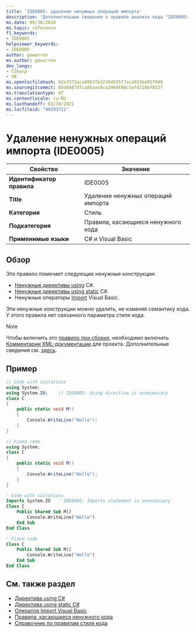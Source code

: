 ```yaml
---
title: 'IDE0005: удаление ненужных операций импорта'
description: 'Дополнительные сведения о правиле анализа кода "IDE0005: удаление ненужных операций импорта"'
ms.date: 09/30/2020
ms.topic: reference
f1_keywords:
- IDE0005
helpviewer_keywords:
- IDE0005
author: gewarren
ms.author: gewarren
dev_langs:
- CSharp
- VB
ms.openlocfilehash: b2e3372ace8083fb32164015f7ace033b485f040
ms.sourcegitcommit: 05d0087dfca85aac9ca2960f86c5efd218bf833f
ms.translationtype: HT
ms.contentlocale: ru-RU
ms.lasthandoff: 03/30/2021
ms.locfileid: "96593711"
---
```

# <a name="remove-unnecessary-import-ide0005"></a>Удаление ненужных операций импорта (IDE0005)

|Свойство|Значение|
|-|-|
| **Идентификатор правила** | IDE0005 |
| **Title** | Удаление ненужных операций импорта |
| **Категория** | Стиль |
| **Подкатегория** | Правила, касающиеся ненужного кода |
| **Применимые языки** | C# и Visual Basic |

## <a name="overview"></a>Обзор

Это правило помечает следующие ненужные конструкции:

- [Ненужные директивы using](../../../csharp/language-reference/keywords/using-directive.md) C#.
- [Ненужные директивы using static](../../../csharp/language-reference/keywords/using-static.md) C#.
- Ненужные операторы [Import](../../../visual-basic/language-reference/statements/imports-statement-net-namespace-and-type.md) Visual Basic.

 Эти ненужные конструкции можно удалить, не изменяя семантику кода. У этого правила нет связанного параметра стиля кода.

> [!NOTE]
> Чтобы включить это [правило при сборке](../overview.md#code-style-analysis), необходимо включить [Комментарии XML-документации](../../../csharp/codedoc.md) для проекта. Дополнительные сведения см. [здесь](https://github.com/dotnet/roslyn/issues/41640).

## <a name="example"></a>Пример

```csharp
// Code with violations
using System;
using System.IO;    // IDE0005: Using directive is unnecessary
class C
{
    public static void M()
    {
        Console.WriteLine("Hello");
    }
}

// Fixed code
using System;
class C
{
    public static void M()
    {
        Console.WriteLine("Hello");
    }
}
```

```vb
' Code with violations
Imports System.IO   ' IDE0005: Imports statement is unnecessary
Class C
    Public Shared Sub M()
        Console.WriteLine("Hello")
    End Sub
End Class

' Fixed code
Class C
    Public Shared Sub M()
        Console.WriteLine("Hello")
    End Sub
End Class
```

## <a name="see-also"></a>См. также раздел

- [Директива using C#](../../../csharp/language-reference/keywords/using-directive.md)
- [Директива using static C#](../../../csharp/language-reference/keywords/using-static.md)
- [Оператор Import Visual Basic](../../../visual-basic/language-reference/statements/imports-statement-net-namespace-and-type.md)
- [Правила, касающиеся ненужного кода](unnecessary-code-rules.md)
- [Справочник по правилам стиля кода](index.md)

